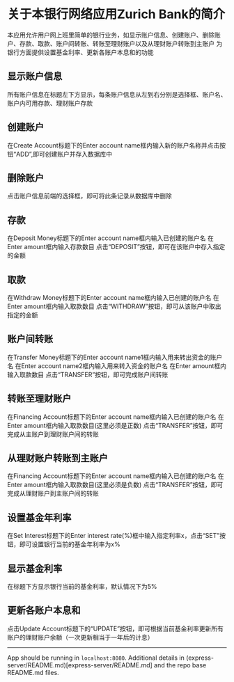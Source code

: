 # 关于本银行网络应用Zurich Bank的简介
本应用允许用户网上班里简单的银行业务，如显示账户信息、创建账户、删除账户、存款、取款、账户间转账、转账至理财账户以及从理财账户转账到主账户
为银行方面提供设置基金利率、更新各账户本息和的功能

## 显示账户信息
所有账户信息在标题左下方显示，每条账户信息从左到右分别是选择框、账户名、账户内可用存款、理财账户存款

## 创建账户
在Create Account标题下的Enter account name框内输入新的账户名称并点击按钮“ADD”,即可创建账户并存入数据库中

## 删除账户
点击账户信息前端的选择框，即可将此条记录从数据库中删除

## 存款
在Deposit Money标题下的Enter account name框内输入已创建的账户名
在Enter amount框内输入存款数目
点击“DEPOSIT”按钮，即可在该账户中存入指定的金额

## 取款
在Withdraw Money标题下的Enter account name框内输入已创建的账户名
在Enter amount框内输入取款数目
点击“WITHDRAW”按钮，即可从该账户中取出指定的金额

## 账户间转账
在Transfer Money标题下的Enter account name1框内输入用来转出资金的账户名
在Enter account name2框内输入用来转入资金的账户名
在Enter amount框内输入取款数目
点击“TRANSFER”按钮，即可完成账户间转账

## 转账至理财账户
在Financing Account标题下的Enter account name框内输入已创建的账户名
在Enter amount框内输入取款数目(这里必须是正数)
点击“TRANSFER”按钮，即可完成从主账户到理财账户间的转账

## 从理财账户转账到主账户
在Financing Account标题下的Enter account name框内输入已创建的账户名
在Enter amount框内输入取款数目(这里必须是负数)
点击“TRANSFER”按钮，即可完成从理财账户到主账户间的转账

## 设置基金年利率
在Set Interest标题下的Enter interest rate(%)框中输入指定利率x，点击“SET”按钮，即可设置银行当前的基金年利率为x%

## 显示基金利率
在标题下方显示银行当前的基金利率，默认情况下为5%

## 更新各账户本息和
点击Update Account标题下的“UPDATE”按钮，即可根据当前基金利率更新所有账户的理财账户余额（一次更新相当于一年后的计息）

-----
 App should be running in `localhost:8080`. Additional details in (express-server/README.md)[express-server/README.md] and the repo base README.md files.
